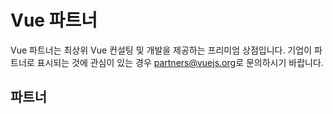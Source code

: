# Vue 파트너

Vue 파트너는 최상위 Vue 컨설팅 및 개발을 제공하는 프리미엄 상점입니다. 기업이 파트너로 표시되는 것에 관심이 있는 경우 [partners@vuejs.org](mailto:partners@vuejs.org)로 문의하시기 바랍니다.

## 파트너

<community-partners-index></community-partners-index>
